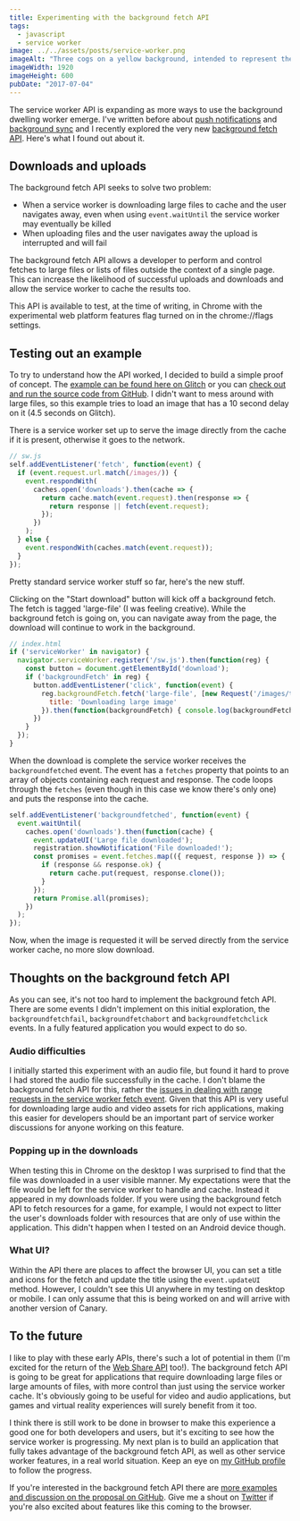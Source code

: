 ```yaml
---
title: Experimenting with the background fetch API
tags:
  - javascript
  - service worker
image: ../../assets/posts/service-worker.png
imageAlt: "Three cogs on a yellow background, intended to represent the idea of the Service Worker"
imageWidth: 1920
imageHeight: 600
pubDate: "2017-07-04"
---
```


The service worker API is expanding as more ways to use the background dwelling worker emerge. I've written before about [push notifications](https://www.twilio.com/blog/2016/02/web-powered-sms-inbox-with-service-worker-push-notifications.html) and [background sync](https://www.twilio.com/blog/2017/02/send-messages-when-youre-back-online-with-service-workers-and-background-sync.html) and I recently explored the very new [background fetch API](https://github.com/WICG/background-fetch). Here's what I found out about it.

## Downloads and uploads

The background fetch API seeks to solve two problem:

* When a service worker is downloading large files to cache and the user navigates away, even when using `event.waitUntil` the service worker may eventually be killed
* When uploading files and the user navigates away the upload is interrupted and will fail

The background fetch API allows a developer to perform and control fetches to large files or lists of files outside the context of a single page. This can increase the likelihood of successful uploads and downloads and allow the service worker to cache the results too.

This API is available to test, at the time of writing, in Chrome with the experimental web platform features flag turned on in the chrome://flags settings.

## Testing out an example

To try to understand how the API worked, I decided to build a simple proof of concept. The [example can be found here on Glitch](https://fan-hubcap.glitch.me/) or you can [check out and run the source code from GitHub](https://github.com/philnash/service-worker-background-fetch). I didn't want to mess around with large files, so this example tries to load an image that has a 10 second delay on it (4.5 seconds on Glitch).

There is a service worker set up to serve the image directly from the cache if it is present, otherwise it goes to the network.

```javascript
// sw.js
self.addEventListener('fetch', function(event) {
  if (event.request.url.match(/images/)) {
    event.respondWith(
      caches.open('downloads').then(cache => {
        return cache.match(event.request).then(response => {
          return response || fetch(event.request);
        });
      })
    );
  } else {
    event.respondWith(caches.match(event.request));
  }
});
```

Pretty standard service worker stuff so far, here's the new stuff.

Clicking on the "Start download" button will kick off a background fetch. The fetch is tagged 'large-file' (I was feeling creative). While the background fetch is going on, you can navigate away from the page, the download will continue to work in the background.

```javascript
// index.html
if ('serviceWorker' in navigator) {
  navigator.serviceWorker.register('/sw.js').then(function(reg) {
    const button = document.getElementById('download');
    if ('backgroundFetch' in reg) {
      button.addEventListener('click', function(event) {
        reg.backgroundFetch.fetch('large-file', [new Request('/images/twilio.png')], {
          title: 'Downloading large image'
        }).then(function(backgroundFetch) { console.log(backgroundFetch) });
      })
    }
  });
}
```

When the download is complete the service worker receives the `backgroundfetched` event. The event has a `fetches` property that points to an array of objects containing each request and response. The code loops through the `fetches` (even though in this case we know there's only one) and puts the response into the cache.

```javascript
self.addEventListener('backgroundfetched', function(event) {
  event.waitUntil(
    caches.open('downloads').then(function(cache) {
      event.updateUI('Large file downloaded');
      registration.showNotification('File downloaded!');
      const promises = event.fetches.map(({ request, response }) => {
        if (response && response.ok) {
          return cache.put(request, response.clone());
        }
      });
      return Promise.all(promises);
    })
  );
});
```

Now, when the image is requested it will be served directly from the service worker cache, no more slow download.

## Thoughts on the background fetch API

As you can see, it's not too hard to implement the background fetch API. There are some events I didn't implement on this initial exploration, the `backgroundfetchfail`, `backgroundfetchabort` and `backgroundfetchclick` events. In a fully featured application you would expect to do so.

### Audio difficulties

I initially started this experiment with an audio file, but found it hard to prove I had stored the audio file successfully in the cache. I don't blame the background fetch API for this, rather the [issues in dealing with range requests in the service worker fetch event](https://samdutton.github.io/samples/service-worker/prefetch-video/). Given that this API is very useful for downloading large audio and video assets for rich applications, making this easier for developers should be an important part of service worker discussions for anyone working on this feature.

### Popping up in the downloads

When testing this in Chrome on the desktop I was surprised to find that the file was downloaded in a user visible manner. My expectations were that the file would be left for the service worker to handle and cache. Instead it appeared in my downloads folder. If you were using the background fetch API to fetch resources for a game, for example, I would not expect to litter the user's downloads folder with resources that are only of use within the application. This didn't happen when I tested on an Android device though.

### What UI?

Within the API there are places to affect the browser UI, you can set a title and icons for the fetch and update the title using the `event.updateUI` method. However, I couldn't see this UI anywhere in my testing on desktop or mobile. I can only assume that this is being worked on and will arrive with another version of Canary.

## To the future

I like to play with these early APIs, there's such a lot of potential in them (I'm excited for the return of the [Web Share API](https://philna.sh/blog/2017/03/14/the-web-share-api/) too!). The background fetch API is going to be great for applications that require downloading large files or large amounts of files, with more control than just using the service worker cache. It's obviously going to be useful for video and audio applications, but games and virtual reality experiences will surely benefit from it too.

I think there is still work to be done in browser to make this experience a good one for both developers and users, but it's exciting to see how the service worker is progressing. My next plan is to build an application that fully takes advantage of the background fetch API, as well as other service worker features, in a real world situation. Keep an eye on [my GitHub profile](http://github.com/philnash/) to follow the progress.

If you're interested in the background fetch API there are [more examples and discussion on the proposal on GitHub](https://github.com/WICG/background-fetch). Give me a shout on [Twitter](https://twitter.com/philnash) if you're also excited about features like this coming to the browser.
